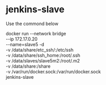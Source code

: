 # jenkins-slave

Use the commond below

docker run --network bridge \
--ip 172.17.0.20 \
--name=slave5 -d \
-v /data/share/etc_ssh/:/etc/ssh \
-v /data/share/ssh_home:/root/.ssh \
-v /data/slaves/slave5m2:/root/.m2 \
-v /data/share:/share \
-v /var/run/docker.sock:/var/run/docker.sock \
jenkins-slave
